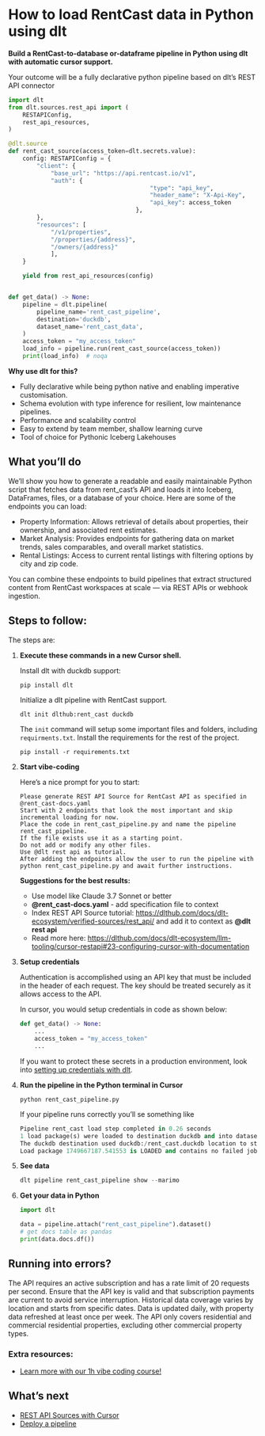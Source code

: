 # How to load RentCast data in Python using dlt

**Build a RentCast-to-database or-dataframe pipeline in Python using dlt with automatic cursor support.**

Your outcome will be a fully declarative python pipeline based on dlt’s REST API connector

```python
import dlt
from dlt.sources.rest_api import (
    RESTAPIConfig,
    rest_api_resources,
)

@dlt.source
def rent_cast_source(access_token=dlt.secrets.value):
    config: RESTAPIConfig = {
        "client": {
            "base_url": "https://api.rentcast.io/v1",
            "auth": {
                                        "type": "api_key",
                                        "header_name": "X-Api-Key",
                                        "api_key": access_token
                                    },
        },
        "resources": [
            "/v1/properties",
            "/properties/{address}",
            "/owners/{address}"
            ],
    }

    yield from rest_api_resources(config)


def get_data() -> None:
    pipeline = dlt.pipeline(
        pipeline_name='rent_cast_pipeline',
        destination='duckdb',
        dataset_name='rent_cast_data', 
    )
    access_token = "my_access_token"
    load_info = pipeline.run(rent_cast_source(access_token))
    print(load_info)  # noqa
```

**Why use dlt for this?**

- Fully declarative while being python native and enabling imperative customisation.
- Schema evolution with type inference for resilient, low maintenance pipelines.
- Performance and scalability control
- Easy to extend by team member, shallow learning curve
- Tool of choice for Pythonic Iceberg  Lakehouses

## What you’ll do

We’ll show you how to generate a readable and easily maintainable Python script that fetches data from rent_cast’s API and loads it into Iceberg, DataFrames, files, or a database of your choice. Here are some of the endpoints you can load:

- Property Information: Allows retrieval of details about properties, their ownership, and associated rent estimates.
- Market Analysis: Provides endpoints for gathering data on market trends, sales comparables, and overall market statistics.
- Rental Listings: Access to current rental listings with filtering options by city and zip code.

You can combine these endpoints to build pipelines that extract structured content from RentCast workspaces at scale — via REST APIs or webhook ingestion.

## Steps to follow:

The steps are:

1. **Execute these commands in a new Cursor shell.**
    
    Install dlt with duckdb support:
    ```python
    pip install dlt
    ```

    Initialize a dlt pipeline with RentCast support.
    ```
    dlt init dlthub:rent_cast duckdb
    ```

    The `init` command will setup some important files and folders, including `requirments.txt`. Install the requirements for the rest of the project.
    ```
    pip install -r requirements.txt
    ```
    
2. **Start vibe-coding**
    
    Here’s a nice prompt for you to start: 
    
    ```
    Please generate REST API Source for RentCast API as specified in @rent_cast-docs.yaml 
    Start with 2 endpoints that look the most important and skip incremental loading for now. 
    Place the code in rent_cast_pipeline.py and name the pipeline rent_cast_pipeline. 
    If the file exists use it as a starting point. 
    Do not add or modify any other files. 
    Use @dlt rest api as tutorial. 
    After adding the endpoints allow the user to run the pipeline with python rent_cast_pipeline.py and await further instructions.
    
    ```
    
    **Suggestions for the best results:**
    - Use model like Claude 3.7 Sonnet or better
    - **@rent_cast-docs.yaml** - add specification file to context
    - Index REST API Source tutorial: https://dlthub.com/docs/dlt-ecosystem/verified-sources/rest_api/ and add it to context as **@dlt rest api**
    - Read more here: https://dlthub.com/docs/dlt-ecosystem/llm-tooling/cursor-restapi#23-configuring-cursor-with-documentation
    
3. **Setup credentials** 
    
    Authentication is accomplished using an API key that must be included in the header of each request. The key should be treated securely as it allows access to the API.

    In cursor, you would setup credentials in code as shown below:
    
    ```python
    def get_data() -> None:
        ...
        access_token = "my_access_token"
        ...
    ```
    
    If you want to protect these secrets in a production environment, look into [setting up credentials with dlt](https://dlthub.com/docs/walkthroughs/add_credentials).
    
4. **Run the pipeline in the Python terminal in Cursor**
    
    ```
    python rent_cast_pipeline.py
    ```
    
    If your pipeline runs correctly you’ll se something like
    
    ```python
    Pipeline rent_cast load step completed in 0.26 seconds
    1 load package(s) were loaded to destination duckdb and into dataset rent_cast_data
    The duckdb destination used duckdb:/rent_cast.duckdb location to store data
    Load package 1749667187.541553 is LOADED and contains no failed jobs
    ```
    
5. **See data**
    
    ```python
    dlt pipeline rent_cast_pipeline show --marimo
    ```
    
6. **Get your data in Python**
    
    ```python
    import dlt
    
    data = pipeline.attach("rent_cast_pipeline").dataset()
    # get docs table as pandas
    print(data.docs.df())
    ```
    

## Running into errors?

The API requires an active subscription and has a rate limit of 20 requests per second. Ensure that the API key is valid and that subscription payments are current to avoid service interruption. Historical data coverage varies by location and starts from specific dates. Data is updated daily, with property data refreshed at least once per week. The API only covers residential and commercial residential properties, excluding other commercial property types.

### Extra resources:

- [Learn more with our 1h vibe coding course!](https://www.youtube.com/watch?v=GGid70rnJuM)

## What’s next

- [REST API Sources with Cursor](https://dlthub.com/docs/dlt-ecosystem/llm-tooling/cursor-restapi)
- [Deploy a pipeline](https://dlthub.com/docs/walkthroughs/deploy-a-pipeline)